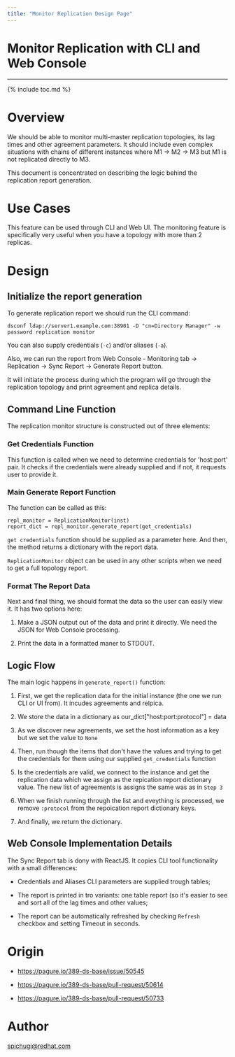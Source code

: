 ```yaml
---
title: "Monitor Replication Design Page"
---
```


# Monitor Replication with CLI and Web Console
----------------------------------------------

{% include toc.md %}

Overview
========

We should be able to monitor multi-master replication topologies, its lag times and other agreement parameters. It should include even complex situations with chains of different instances where M1 -> M2 -> M3 but M1 is not replicated directly to M3.

This document is concentrated on describing the logic behind the replication report generation.

Use Cases
=========

This feature can be used through CLI and Web UI. The monitoring feature is specifically very useful when you have a topology with more than 2 replicas.

Design
======

Initialize the report generation
--------------------------------

To generate replication report we should run the CLI command:

    dsconf ldap://server1.example.com:38901 -D "cn=Directory Manager" -w password replication monitor

You can also supply credentials (`-c`) and/or aliases (`-a`).

Also, we can run the report from Web Console - Monitoring tab -> Replication -> Sync Report -> Generate Report button.

It will initiate the process during which the program will go through the replication topology and print agreement and replica details.

Command Line Function
---------------------

The replication monitor structure is constructed out of three elements:

### Get Credentials Function

This function is called when we need to determine credentials for 'host:port' pair. It checks if the credentials were already supplied and if not, it requests user to provide it.

### Main Generate Report Function

The function can be called as this:

    repl_monitor = ReplicationMonitor(inst)
    report_dict = repl_monitor.generate_report(get_credentials)

`get credentials` function should be supplied as a parameter here.
And then, the method returns a dictionary with the report data. 

`ReplicationMonitor` object can be used in any other scripts when we need to get a full topology report.

### Format The Report Data

Next and final thing, we should format the data so the user can easily view it.
It has two options here:

1. Make a JSON output out of the data and print it directly. We need the JSON for Web Console processing.

2. Print the data in a formatted maner to STDOUT.

Logic Flow
----------

The main logic happens in `generate_report()` function:

1. First, we get the replication data for the initial instance (the one we run CLI or UI from). It incudes agreements and relpica.

2. We store the data in a dictionary as our_dict["host:port:protocol"] = data

3. As we discover new agreements, we set the host information as a key but we set the value to `None`

4. Then, run though the items that don't have the values and trying to get the credentials for them using our supplied `get_credentials` function

5. Is the credentials are valid, we connect to the instance and get the replication data which we assign as the repication report dictionary value. The new list of agreements is assigns the same was as in `Step 3`

6. When we finish running through the list and eveything is processed, we remove `:protocol` from the repoication report dictionary keys.

7. And finally, we return the dictionary.

Web Console Implementation Details
----------------------------------

The Sync Report tab is dony with ReactJS. It copies CLI tool functionality with a small differences:

- Credentials and Aliases CLI parameters are supplied trough tables;

- The report is printed in tro variants: one table report (so it's easier to see and sort all of the lag times and other values;

- The report can be automatically refreshed by checking `Refresh` checkbox and setting Timeout in seconds.

Origin
======

- https://pagure.io/389-ds-base/issue/50545

- https://pagure.io/389-ds-base/pull-request/50614

- https://pagure.io/389-ds-base/pull-request/50733

Author
=====

<spichugi@redhat.com>
